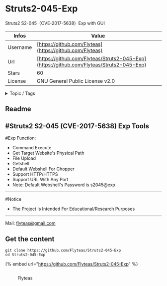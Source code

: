 # Struts2-045-Exp

Struts2 S2-045（CVE-2017-5638）Exp with GUI

| Infos    | Value                                                              |
| -------- | -------------------------------------------------------------------|
| Username | [https://github.com/Flyteas](https://github.com/Flyteas) |
| Url      | [https://github.com/Flyteas/Struts2-045-Exp](https://github.com/Flyteas/Struts2-045-Exp)                                               |
| Stars    | 60                                                          |
| License  | GNU General Public License v2.0                                                        |

<details>

<summary>Topic / Tags</summary>



</details>

## Readme


#Struts2 S2-045 (CVE-2017-5638) Exp Tools
---
#Exp Function:
-  Command Execute
-  Get Target Website's Physical Path
-  File Upload
-  Getshell
-  Default Webshell For Chopper
-  Support HTTP/HTTPS
-  Support URL With Any Port
-  Note: Default Webshell's Password is s2045@exp

---
#Notice
-  The Project Is Intended For Educational/Research Purposes

---
Mail: flyteas@gmail.com


## Get the content

```
git clone https://github.com/Flyteas/Struts2-045-Exp
cd Struts2-045-Exp
```

{% embed url="https://github.com/Flyteas/Struts2-045-Exp" %}

<figure><img src="https://avatars.githubusercontent.com/u/15673913?v=4" alt=""><figcaption><p>Flyteas</p></figcaption></figure>
